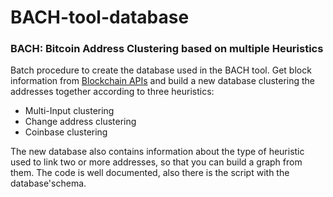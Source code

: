 # BACH-tool-database
### BACH: Bitcoin Address Clustering based on multiple Heuristics
Batch procedure to create the database used in the BACH tool.
Get block information from [Blockchain APIs](https://blockchain.info) and build a new database clustering the addresses together according to three heuristics:
  * Multi-Input clustering
  * Change address clustering
  * Coinbase clustering

The new database also contains information about the type of heuristic used to link two or more addresses, so that you can build a graph from them.
The code is well documented, also there is the script with the database'schema.
